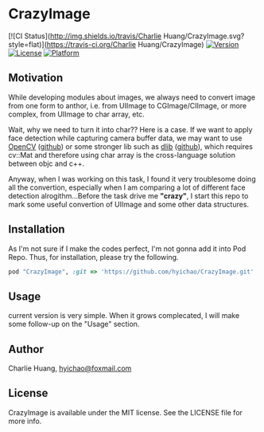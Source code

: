 # CrazyImage

[![CI Status](http://img.shields.io/travis/Charlie Huang/CrazyImage.svg?style=flat)](https://travis-ci.org/Charlie Huang/CrazyImage)
[![Version](https://img.shields.io/cocoapods/v/CrazyImage.svg?style=flat)](http://cocoapods.org/pods/CrazyImage)
[![License](https://img.shields.io/cocoapods/l/CrazyImage.svg?style=flat)](http://cocoapods.org/pods/CrazyImage)
[![Platform](https://img.shields.io/cocoapods/p/CrazyImage.svg?style=flat)](http://cocoapods.org/pods/CrazyImage)

## Motivation
While developing modules about images, we always need to convert image from one form to anthor, i.e. from UIImage to CGImage/CIImage, or more complex, from UIImage to char array, etc. 

Wait, why we need to turn it into char?? Here is a case. If we want to apply face detection while capturing camera buffer data, we may want to use [OpenCV](http://opencv.org) ([github](https://github.com/opencv/opencv)) or some stronger lib such as [dlib](http://dlib.net>) ([github](https://github.com/davisking/dlib)), which requires cv::Mat and therefore using char array is the cross-language solution between objc and c++.

Anyway, when I was working on this task, I found it very troublesome doing all the convertion, especially when I am comparing a lot of different face detection alrogithm...Before the task drive me **"crazy"**, I start this repo to mark some useful convertion of UIImage and some other data structures.

## Installation

<!--CrazyImage is available through [CocoaPods](http://cocoapods.org). To install
it, simply add the following line to your Podfile:

```ruby
pod "CrazyImage"
```-->

As I'm not sure if I make the codes perfect, I'm not gonna add it into Pod Repo. Thus, for installation, please try the following.

```ruby
pod "CrazyImage", :git => 'https://github.com/hyichao/CrazyImage.git'
```

## Usage
current version is very simple. When it grows complecated, I will make some follow-up on the "Usage" section.

## Author

Charlie Huang, hyichao@foxmail.com

## License

CrazyImage is available under the MIT license. See the LICENSE file for more info.
